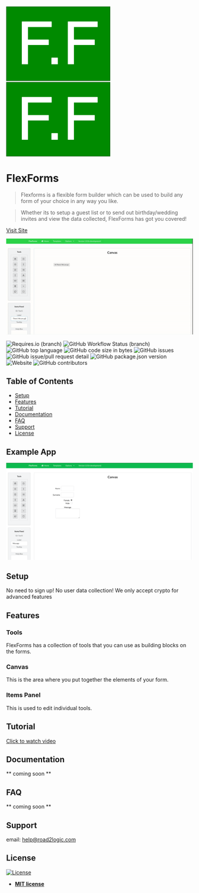 ![FlexForms](https://github.com/paulologeh/FlexForms/blob/master/client/public/ff.png)
![FlexForms](./front-end/public/ff.png)

# FlexForms 

> Flexforms is a flexible form builder which can be used to build any form of your choice in any way you like.

> Whether its to setup a guest list or to send out birthday/wedding invites and view the data collected, FlexForms has got you covered!

<a href="https://paulologeh.github.io/FlexForms/">Visit Site</a>

![App Taster](https://github.com/paulologeh/FlexForms/blob/master/client/public/flexforms.gif)

![Requires.io (branch)](https://img.shields.io/requires/github/pologeh/Flexforms/master)
![GitHub Workflow Status (branch)](https://img.shields.io/github/workflow/status/paulologeh/FlexForms/pending/master)
![GitHub top language](https://img.shields.io/github/languages/top/paulologeh/FlexForms)
![GitHub code size in bytes](https://img.shields.io/github/languages/code-size/paulologeh/FlexForms)
![GitHub issues](https://img.shields.io/github/issues/paulologeh/FlexForms)
![GitHub issue/pull request detail](https://img.shields.io/github/issues/detail/state/paulologeh/FlexForms/1)
![GitHub package.json version](https://img.shields.io/github/package-json/v/paulologeh/FlexForms)
![Website](https://img.shields.io/website?down_color=red&down_message=offline&up_color=green&up_message=online&url=https%3A%2F%2Fpaulologeh.github.io%2FFlexForms%2F)
![GitHub contributors](https://img.shields.io/github/contributors/paulologeh/FlexForms)

## Table of Contents

- [Setup](#setup)
- [Features](#features)
- [Tutorial](#tutorial)
- [Documentation](#documentation)
- [FAQ](#faq)
- [Support](#support)
- [License](#license)

## Example App
![example app](https://github.com/paulologeh/FlexForms/blob/master/client/public/exampleapp.png)

## Setup
No need to sign up!
No user data collection!
We only accept crypto for advanced features

## Features

### Tools
FlexForms has a collection of tools that you can use as building blocks on the forms.

### Canvas
This is the area where you put together the elements of your form.

### Items Panel
This is used to edit individual tools.

## Tutorial
<a href="https://drive.google.com/file/d/1sGTRyLgMSAZS2wvASxWgZBG9mJWOsGRS/preview">Click to watch video</a>
<!-- <p>use camo.github https://gist.github.com/fvcproductions/1bfc2d4aecb01a834b46</p> -->

## Documentation
** coming soon **

## FAQ
** coming soon **

## Support
email: help@road2logic.com

## License
[![License](http://img.shields.io/:license-mit-blue.svg?style=flat-square)](http://badges.mit-license.org)

- **[MIT license](http://opensource.org/licenses/mit-license.php)**
